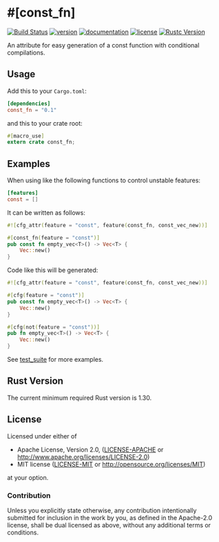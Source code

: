 # \#\[const\_fn\]

[![Build Status](http://img.shields.io/travis/taiki-e/const_fn.svg)](https://travis-ci.org/taiki-e/const_fn)
[![version](https://img.shields.io/crates/v/const_fn.svg)](https://crates.io/crates/const_fn/)
[![documentation](https://docs.rs/const_fn/badge.svg)](https://docs.rs/const_fn/)
[![license](https://img.shields.io/crates/l/const_fn.svg)](https://crates.io/crates/const_fn/)
[![Rustc Version](https://img.shields.io/badge/rustc-1.30+-lightgray.svg)](https://blog.rust-lang.org/2018/10/25/Rust-1.30.0.html)

An attribute for easy generation of a const function with conditional compilations.

## Usage

Add this to your `Cargo.toml`:

```toml
[dependencies]
const_fn = "0.1"
```

and this to your crate root:

```rust
#[macro_use]
extern crate const_fn;
```

## Examples

When using like the following functions to control unstable features:

```toml
[features]
const = []
```

It can be written as follows:

```rust
#![cfg_attr(feature = "const", feature(const_fn, const_vec_new))]

#[const_fn(feature = "const")]
pub const fn empty_vec<T>() -> Vec<T> {
    Vec::new()
}
```

Code like this will be generated:

```rust
#![cfg_attr(feature = "const", feature(const_fn, const_vec_new))]

#[cfg(feature = "const")]
pub const fn empty_vec<T>() -> Vec<T> {
    Vec::new()
}

#[cfg(not(feature = "const"))]
pub fn empty_vec<T>() -> Vec<T> {
    Vec::new()
}
```

See [test_suite] for more examples.

[test_suite]: https://github.com/taiki-e/const_fn/tree/master/test_suite

## Rust Version

The current minimum required Rust version is 1.30.

## License

Licensed under either of

* Apache License, Version 2.0, ([LICENSE-APACHE](LICENSE-APACHE) or <http://www.apache.org/licenses/LICENSE-2.0>)
* MIT license ([LICENSE-MIT](LICENSE-MIT) or <http://opensource.org/licenses/MIT>)

at your option.

### Contribution

Unless you explicitly state otherwise, any contribution intentionally submitted for inclusion in the work by you, as defined in the Apache-2.0 license, shall be dual licensed as above, without any additional terms or conditions.
